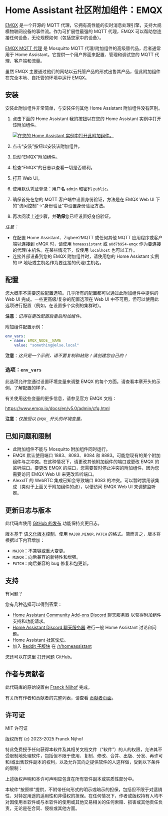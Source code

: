 # Home Assistant 社区附加组件：EMQX

[EMQX][emqx] 是一个开源的 MQTT 代理，它拥有高性能的实时消息处理引擎，支持大规模物联网设备的事件流。作为可扩展性最强的 MQTT 代理，EMQX 可以帮助您连接任何设备，无论规模如何（包括您家中的设备）。

[EMQX MQTT 代理][emqx] 是 Mosquitto MQTT 代理/附加组件的高级替代品，后者通常用于 Home Assistant。它提供一个用户界面来配置、管理和调试您的 MQTT 代理、客户端和流量。

虽然 EMQX 主要通过他们的网站以云托管产品的形式出售其产品，但此附加组件在完全本地、自托管的环境中运行 EMQX。

## 安装

安装此附加组件非常简单，与安装任何其他 Home Assistant 附加组件没有区别。

1. 点击下面的 Home Assistant 我的按钮以在您的 Home Assistant 实例中打开该附加组件。

   [![在您的 Home Assistant 实例中打开此附加组件。][addon-badge]][addon]

1. 点击“安装”按钮以安装该附加组件。
1. 启动“EMQX”附加组件。
1. 检查“EMQX”的日志以查看一切是否顺利。
1. 打开 Web UI。
1. 使用默认凭证登录：用户名 `admin` 和密码 `public`。
1. 确保首先在您的 MQTT 客户端中设置身份验证，方法是在 EMQX Web UI 下的“访问控制”->“身份验证”中设置身份验证方法。
1. 再次阅读上述步骤，并**确保**您已经设置好身份验证。

_注意：_

- 在配置 Home Assistant、Zigbee2MQTT 或任何其他 MQTT 应用程序或客户端以连接到 eMQX 时，请使用 `homeassistant` 或 `a0d7b954-emqx` 作为要连接的代理/主机名。在某些情况下，仅使用 `localhost` 也可以工作。
- 连接外部设备到您的 EMQX 附加组件时，请使用您的 Home Assistant 实例的 IP 地址或主机名作为要连接的代理/主机名。

## 配置

您大概率不需要这些配置选项。几乎所有的配置都可以通过此附加组件中提供的 Web UI 完成。一些更高级/复杂的配置选项在 Web UI 中不可用，但可以使用此选项进行配置（例如，在设置多个实例的集群时）。

**注意**：_记得在更改配置后重启附加组件。_

附加组件配置示例：

```yaml
env_vars:
  - name: EMQX_NODE__NAME
    value: "something@else.local"
```

**注意**：_这只是一个示例，请不要复制和粘贴！请创建您自己的！_

### 选项：`env_vars`

此选项允许您通过设置环境变量来调整 EMQX 的每个方面。请查看本章开头的示例，了解配置的样子。

有关使用这些变量的更多信息，请参见官方 EMQX 文档：

<https://www.emqx.io/docs/en/v5.0/admin/cfg.html>

**注意**：_仅接受以 `EMQX_` 开头的环境变量。_

## 已知问题和限制

- 此附加组件不能与 Mosquitto 附加组件同时运行。
- EMQX 默认使用端口 1883、8083、8084 和 8883。可能您现有的某个附加组件与之冲突。在这种情况下，请更改其他附加组件的端口或更改 EMQX 的监听端口。要更改 EMQX 的端口，您需要暂时停止冲突的附加组件，因为您需要访问 EMQX Web UI 来更改监听端口。
- AlexxIT 的 WebRTC 集成已知会导致端口 8083 的冲突。可以暂时禁用该集成（类似于上面关于附加组件的点），以便访问 EMQX Web UI 来调整监听器。

## 更新日志与版本

此代码库使用 [GitHub 的发布][releases] 功能保持变更日志。

版本基于 [语义化版本控制][semver]，使用 `MAJOR.MINOR.PATCH` 的格式。简而言之，版本将根据以下内容增加：

- `MAJOR`：不兼容或重大变更。
- `MINOR`：向后兼容的新特性和增强。
- `PATCH`：向后兼容的 bug 修复和包更新。

## 支持

有问题？

您有几种选择可以得到答案：

- [Home Assistant Community Add-ons Discord 聊天服务器][discord] 以获得附加组件支持和功能请求。
- [Home Assistant Discord 聊天服务器][discord-ha] 进行一般 Home Assistant 讨论和问题。
- Home Assistant [社区论坛][forum]。
- 加入 [Reddit 子版块][reddit] 在 [/r/homeassistant][reddit]

您还可以在这里 [打开问题][issue] GitHub。

## 作者与贡献者

此代码库的原始设置由 [Franck Nijhof][frenck] 完成。

有关所有作者和贡献者的完整列表，请查看 [贡献者页面][contributors]。

## 许可证

MIT 许可证

版权所有 (c) 2023-2025 Franck Nijhof

特此免费授予任何获得本软件及其相关文档文件（“软件”）的人的权限，允许其不受限制地处理软件，包括但不限于使用、复制、修改、合并、出版、分发、再许可和/或出售软件副本的权利，以及允许其向之提供软件的人这样做，受到以下条件的限制：

上述版权声明和本许可声明应包含在所有软件副本或实质性部分中。

本软件“按原样”提供，不附带任何形式的明示或暗示的担保，包括但不限于对适销性、对特定用途的适用性和非侵权的担保。在任何情况下，作者或版权持有人均不对因使用本软件或与本软件的使用或其他交易相关的任何索赔、损害或其他责任负责，无论是在合同、侵权或其他方面。

[addon-badge]: https://my.home-assistant.io/badges/supervisor_addon.svg
[addon]: https://my.home-assistant.io/redirect/supervisor_addon/?addon=a0d7b954_emqx&repository_url=https%3A%2F%2Fgithub.com%2Fhassio-addons%2Frepository
[contributors]: https://github.com/hassio-addons/addon-emqx/graphs/contributors
[create-db]: https://github.com/hassio-addons/addon-influxdb/blob/main/influxdb/DOCS.md#integrating-into-home-assistant
[discord-ha]: https://discord.gg/c5DvZ4e
[discord]: https://discord.me/hassioaddons
[emqx]: https://www.emqx.io/
[forum]: https://community.home-assistant.io/?u=frenck
[frenck]: https://github.com/frenck
[influxdb-addon]: https://github.com/hassio-addons/addon-influxdb
[issue]: https://github.com/hassio-addons/addon-emqx/issues
[reddit]: https://reddit.com/r/homeassistant
[releases]: https://github.com/hassio-addons/addon-emqx/releases
[semver]: https://semver.org/spec/v2.0.0.html
